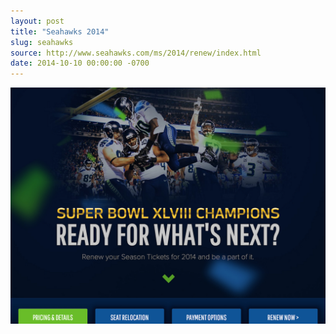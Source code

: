 ```yaml
---
layout: post 
title: "Seahawks 2014"
slug: seahawks
source: http://www.seahawks.com/ms/2014/renew/index.html
date: 2014-10-10 00:00:00 -0700
---
```


<img src="/screenshots/seahawks.jpg">

